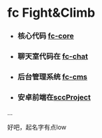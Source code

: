 # fc Fight&Climb

* ###  核心代码     [fc-core](https://github.com/Sujia2019/fc/tree/master/fc-core)

* ###  聊天室代码在 [fc-chat](https://github.com/Sujia2019/fc/tree/master/fc-chat)

* ###  后台管理系统 [fc-cms](https://github.com/Sujia2019/fc/tree/master/fc-cms)

* ###  安卓前端在[sccProject](https://github.com/Sujia2019/sccProject)


...

好吧，起名字有点low
